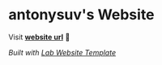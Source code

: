 
# antonysuv's Website

Visit **[website url](#)** 🚀

_Built with [Lab Website Template](https://greene-lab.gitbook.io/lab-website-template-docs)_


